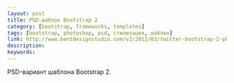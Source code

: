 ```yaml
---
layout: post
title: PSD-шаблон Bootstrap 2
category: [bootstrap, frameworks, templates]
tags: [bootstrap, photoshop, psd, стилизация, шаблон]
link: http://www.bentdesignstudio.com/v2/2012/03/twitter-bootstrap-2-photoshop-template-psd/
description:
keywords:
---
```


<p>PSD-вариант шаблона Bootstrap 2.</p>
